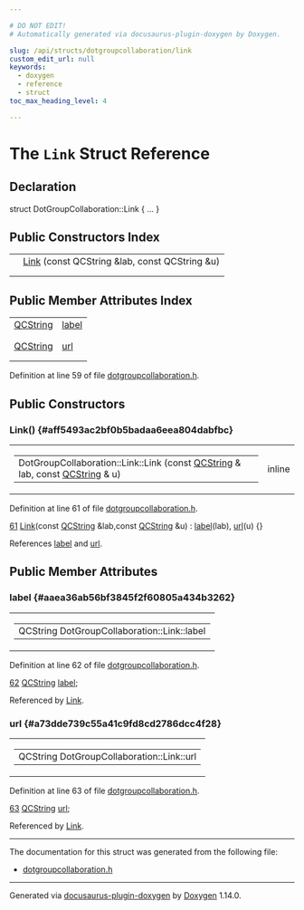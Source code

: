 ```yaml
---

# DO NOT EDIT!
# Automatically generated via docusaurus-plugin-doxygen by Doxygen.

slug: /api/structs/dotgroupcollaboration/link
custom_edit_url: null
keywords:
  - doxygen
  - reference
  - struct
toc_max_heading_level: 4

---
```


<div class="doxyPage">

# The `Link` Struct Reference



## Declaration

<div class="doxyDeclaration">
struct DotGroupCollaboration::Link { ... }
</div>

## Public Constructors Index

<table class="doxyMembersIndex">

<tr class="doxyMemberIndexItem">
<td class="doxyMemberIndexItemType" align="left" valign="top"></td>
<td class="doxyMemberIndexItemName" align="left" valign="top"><a href="#aff5493ac2bf0b5badaa6eea804dabfbc">Link</a> (const QCString &amp;lab, const QCString &amp;u)</td>
</tr>
<tr class="doxyMemberIndexDescription">
<td class="doxyMemberIndexDescriptionLeft"></td>
<td class="doxyMemberIndexDescriptionRight">
</td>
</tr>
<tr class="doxyMemberIndexSeparator">
<td class="doxyMemberIndexSeparator" colspan="2"></td>
</tr>

</table>

## Public Member Attributes Index

<table class="doxyMembersIndex">

<tr class="doxyMemberIndexItem">
<td class="doxyMemberIndexItemType" align="left" valign="top"><a href="/web-doxygen/docs/api/classes/qcstring">QCString</a></td>
<td class="doxyMemberIndexItemName" align="left" valign="top"><a href="#aaea36ab56bf3845f2f60805a434b3262">label</a></td>
</tr>
<tr class="doxyMemberIndexDescription">
<td class="doxyMemberIndexDescriptionLeft"></td>
<td class="doxyMemberIndexDescriptionRight">
</td>
</tr>
<tr class="doxyMemberIndexSeparator">
<td class="doxyMemberIndexSeparator" colspan="2"></td>
</tr>

<tr class="doxyMemberIndexItem">
<td class="doxyMemberIndexItemType" align="left" valign="top"><a href="/web-doxygen/docs/api/classes/qcstring">QCString</a></td>
<td class="doxyMemberIndexItemName" align="left" valign="top"><a href="#a73dde739c55a41c9fd8cd2786dcc4f28">url</a></td>
</tr>
<tr class="doxyMemberIndexDescription">
<td class="doxyMemberIndexDescriptionLeft"></td>
<td class="doxyMemberIndexDescriptionRight">
</td>
</tr>
<tr class="doxyMemberIndexSeparator">
<td class="doxyMemberIndexSeparator" colspan="2"></td>
</tr>

</table>


<p>Definition at line 59 of file <a href="/web-doxygen/docs/api/files/src/dotgroupcollaboration-h">dotgroupcollaboration.h</a>.</p>

<div class="doxySectionDef">

## Public Constructors

### Link() {#aff5493ac2bf0b5badaa6eea804dabfbc}

<div class="doxyMemberItem">
<div class="doxyMemberProto">
<table class="doxyMemberLabels">
<tr class="doxyMemberLabels">
<td class="doxyMemberLabelsLeft">
<table class="doxyMemberName">
<tr>
<td class="doxyMemberName">DotGroupCollaboration::Link::Link (const <a href="/web-doxygen/docs/api/classes/qcstring">QCString</a> &amp; lab, const <a href="/web-doxygen/docs/api/classes/qcstring">QCString</a> &amp; u)</td>
</tr>
</table>
</td>
<td class="doxyMemberLabelsRight">
<span class="doxyMemberLabels">
<span class="doxyMemberLabel inline">inline</span>
</span>
</td>
</tr>
</table>
</div>
<div class="doxyMemberDoc">


<p>Definition at line 61 of file <a href="/web-doxygen/docs/api/files/src/dotgroupcollaboration-h">dotgroupcollaboration.h</a>.</p>

<div class="doxyProgramListing">

<div class="doxyCodeLine"><span class="doxyLineNumber"><a href="#aff5493ac2bf0b5badaa6eea804dabfbc">61</a></span><span class="doxyLineContent"><span class="doxyHighlight">      <a href="#aff5493ac2bf0b5badaa6eea804dabfbc">Link</a>(</span><span class="doxyHighlightKeyword">const</span><span class="doxyHighlight"> <a href="/web-doxygen/docs/api/classes/qcstring">QCString</a> &amp;lab,</span><span class="doxyHighlightKeyword">const</span><span class="doxyHighlight"> <a href="/web-doxygen/docs/api/classes/qcstring">QCString</a> &amp;u) : <a href="#aaea36ab56bf3845f2f60805a434b3262">label</a>(lab), <a href="#a73dde739c55a41c9fd8cd2786dcc4f28">url</a>(u) {}</span></span></div>

</div>


References <a href="#aaea36ab56bf3845f2f60805a434b3262">label</a> and <a href="#a73dde739c55a41c9fd8cd2786dcc4f28">url</a>.
</div>
</div>

</div>

<div class="doxySectionDef">

## Public Member Attributes

### label {#aaea36ab56bf3845f2f60805a434b3262}

<div class="doxyMemberItem">
<div class="doxyMemberProto">
<table class="doxyMemberLabels">
<tr class="doxyMemberLabels">
<td class="doxyMemberLabelsLeft">
<table class="doxyMemberName">
<tr>
<td class="doxyMemberName">QCString DotGroupCollaboration::Link::label</td>
</tr>
</table>
</td>
</tr>
</table>
</div>
<div class="doxyMemberDoc">


<p>Definition at line 62 of file <a href="/web-doxygen/docs/api/files/src/dotgroupcollaboration-h">dotgroupcollaboration.h</a>.</p>

<div class="doxyProgramListing">

<div class="doxyCodeLine"><span class="doxyLineNumber"><a href="#aaea36ab56bf3845f2f60805a434b3262">62</a></span><span class="doxyLineContent"><span class="doxyHighlight">      <a href="/web-doxygen/docs/api/classes/qcstring">QCString</a> <a href="#aaea36ab56bf3845f2f60805a434b3262">label</a>;</span></span></div>

</div>


Referenced by <a href="#aff5493ac2bf0b5badaa6eea804dabfbc">Link</a>.
</div>
</div>

### url {#a73dde739c55a41c9fd8cd2786dcc4f28}

<div class="doxyMemberItem">
<div class="doxyMemberProto">
<table class="doxyMemberLabels">
<tr class="doxyMemberLabels">
<td class="doxyMemberLabelsLeft">
<table class="doxyMemberName">
<tr>
<td class="doxyMemberName">QCString DotGroupCollaboration::Link::url</td>
</tr>
</table>
</td>
</tr>
</table>
</div>
<div class="doxyMemberDoc">


<p>Definition at line 63 of file <a href="/web-doxygen/docs/api/files/src/dotgroupcollaboration-h">dotgroupcollaboration.h</a>.</p>

<div class="doxyProgramListing">

<div class="doxyCodeLine"><span class="doxyLineNumber"><a href="#a73dde739c55a41c9fd8cd2786dcc4f28">63</a></span><span class="doxyLineContent"><span class="doxyHighlight">      <a href="/web-doxygen/docs/api/classes/qcstring">QCString</a> <a href="#a73dde739c55a41c9fd8cd2786dcc4f28">url</a>;</span></span></div>

</div>


Referenced by <a href="#aff5493ac2bf0b5badaa6eea804dabfbc">Link</a>.
</div>
</div>

</div>

<hr/>

<p>The documentation for this struct was generated from the following file:</p>

<ul>
<li><a href="/web-doxygen/docs/api/files/src/dotgroupcollaboration-h">dotgroupcollaboration.h</a></li>
</ul>

<hr/>

<p class="doxyGeneratedBy">Generated via <a href="https://github.com/xpack/docusaurus-plugin-doxygen">docusaurus-plugin-doxygen</a> by <a href="https://www.doxygen.nl">Doxygen</a> 1.14.0.</p>

</div>
